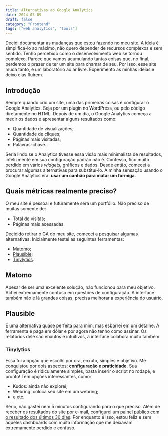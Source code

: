 ```yaml
---
title: Alternativas ao Google Analytics
date: 2024-05-09
draft: false
category: "Frontend"
tags: ["web analytics", "tools"]
---
```

Decidi documentar as mudanças que estou fazendo no meu site. A ideia é simplificá-lo ao máximo, não quero depender de recursos complexos e sem sentido. Tenho percebido como o desenvolvimento web se tornou complexo. Parece que vamos acumulando tantas coisas que, no final, perdemos o prazer de ter um site para chamar de seu. Por isso, esse site muda tanto, é um laboratório ao ar livre. Experimento as minhas ideias e deixo elas fluírem.

## Introdução

Sempre quando crio um site, uma das primeiras coisas é configurar o Google Analytics. Seja por um plugin no WordPress, ou pelo código diretamente no HTML. Depois de um dia, o Google Analytics começa a medir os dados e apresentar alguns resultados como:

- Quantidade de visualizações;
- Quantidade de cliques;
- Páginas mais visitadas;
- Palavras-chave.

Seria lindo se o Analytics tivesse essa visão mais minimalista de resultados, infelizmente em sua configuração padrão não é. Confesso, fico muito perdido em vários _widgets,_ gráficos e dados. Desde então, comecei a procurar algumas alternativas para substituí-lo. A minha sensação usando o Google Analytics era: **usar um canhão para matar um formiga**.

## Quais métricas realmente preciso?

O meu site é pessoal e futuramente será um portfólio. Não preciso de muitas somente de:

- Total de visitas;
- Páginas mais acessadas.

Decidido retirar o GA do meu site, comecei a pesquisar algumas alternativas. Inicialmente testei as seguintes ferramentas:

- [Matomo](https://matomo.org/);
- [Plausible](https://plausible.io/);
- [Tinylytics](https://tinylytics.app/).

## Matomo

Apesar de ser uma excelente solução, não funcionou para meu objetivo. Achei extremamente confuso em questões de configuração. A interface também não é lá grandes coisas, precisa melhorar a experiência do usuário.

## Plausible

É uma alternativa quase perfeita para mim, mas esbarrei em um detalhe. A ferramenta é paga em dólar e por agora não tenho como assinar. Os relatórios dele são enxutos e intuitivos, a interface colabora muito também.

### Tinylytics

Essa foi a opção que escolhi por ora, enxuto, simples e objetivo. Me conquistou por dois aspectos: **configuração e praticidade**. Sua configuração é ridiculamente simples, basta inserir o script no rodapé, e pronto! Tem opções interessantes, como:

- Kudos: ainda não explorei;
- Webring: coloca seu site em um webring;
- e etc.

Sério, não gastei nem 5 minutos configurando para o que preciso. Além de receber os resultados do site por e-mail, configurei um [painel público com o resultado dos últimos 30 dias](https://tinylytics.app/public/r2uwwNLcM2UTCLY8jSVd). Por enquanto é isso, estou feliz e sem aqueles dashboards com muita informação que me deixavam extremamente perdido e confuso.
